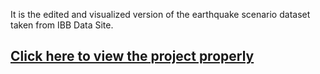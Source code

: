 It is the edited and visualized version of the earthquake scenario dataset taken from IBB Data Site.
## [**Click here to view the project properly**](https://nbviewer.org/github/erenxcolakx/IBB_Deprem_Senaryosu_Visualization/blob/master/IBB_Deprem_Senaryosu_Visualization.ipynb)
